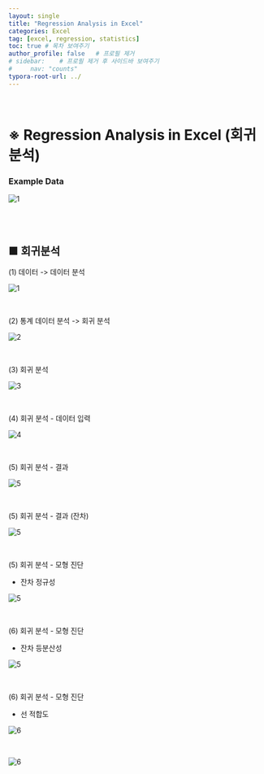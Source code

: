 ```yaml
---
layout: single
title: "Regression Analysis in Excel"
categories: Excel
tag: [excel, regression, statistics]
toc: true # 목차 보여주기
author_profile: false   # 프로필 제거
# sidebar:    # 프로필 제거 후 사이드바 보여주기
#     nav: "counts"
typora-root-url: ../
---
```

<br>

# ※ **Regression Analysis in Excel (회귀 분석)**

### Example Data

![1]({{site.url}}/images/excel/2024-04-14-excel-regression/1.JPG)

<br>
<br>

## ■ 회귀분석

(1) 데이터 -> 데이터 분석

![1]({{site.url}}/images/excel/2024-04-14-excel-regression/1_1.JPG)

<br>

(2) 통계 데이터 분석 -> 회귀 분석

![2]({{site.url}}/images/excel/2024-04-14-excel-regression/2.JPG)

<br>

(3) 회귀 분석

![3]({{site.url}}/images/excel/2024-04-14-excel-regression/3.JPG)

<br>

(4) 회귀 분석 - 데이터 입력

![4]({{site.url}}/images/excel/2024-04-14-excel-regression/4_1.JPG)

<br>

(5) 회귀 분석 - 결과

![5]({{site.url}}/images/excel/2024-04-14-excel-regression/5_result.jpg)

<br>

(5) 회귀 분석 - 결과 (잔차)

![5]({{site.url}}/images/excel/2024-04-14-excel-regression/5_residual.jpg)

<br>

(5) 회귀 분석 - 모형 진단
- 잔차 정규성

![5]({{site.url}}/images/excel/2024-04-14-excel-regression/5_qq.JPG)

<br>

(6) 회귀 분석 - 모형 진단
- 잔차 등분산성

![5]({{site.url}}/images/excel/2024-04-14-excel-regression/5_residualVsfitted_1.JPG)

<br>

(6) 회귀 분석 - 모형 진단
- 선 적합도

![6]({{site.url}}/images/excel/2024-04-14-excel-regression/6_pred_1.JPG)

<br>

![6]({{site.url}}/images/excel/2024-04-14-excel-regression/6_pred2_1.JPG)


